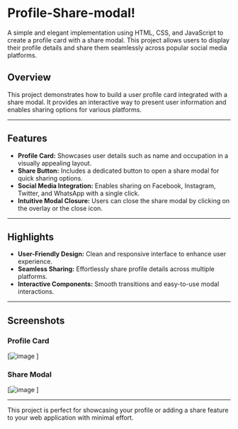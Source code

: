 # Profile-Share-modal!

A simple and elegant implementation using HTML, CSS, and JavaScript to create a profile card with a share modal. This project allows users to display their profile details and share them seamlessly across popular social media platforms.

## Overview 

This project demonstrates how to build a user profile card integrated with a share modal. It provides an interactive way to present user information and enables sharing options for various platforms.

---

## Features

- **Profile Card:** Showcases user details such as name and occupation in a visually appealing layout.
- **Share Button:** Includes a dedicated button to open a share modal for quick sharing options.
- **Social Media Integration:** Enables sharing on Facebook, Instagram, Twitter, and WhatsApp with a single click.
- **Intuitive Modal Closure:** Users can close the share modal by clicking on the overlay or the close icon.

---

## Highlights 

- **User-Friendly Design:** Clean and responsive interface to enhance user experience.
- **Seamless Sharing:** Effortlessly share profile details across multiple platforms.
- **Interactive Components:** Smooth transitions and easy-to-use modal interactions.

---

## Screenshots

### Profile Card
[![image](https://github.com/user-attachments/assets/1170ecbd-ba52-440e-8cb7-9e981818767c)
]

### Share Modal
[![image](https://github.com/user-attachments/assets/92d1d2ed-496b-4b38-976f-2e5f584bee07)
]

---

This project is perfect for showcasing your profile or adding a share feature to your web application with minimal effort.

